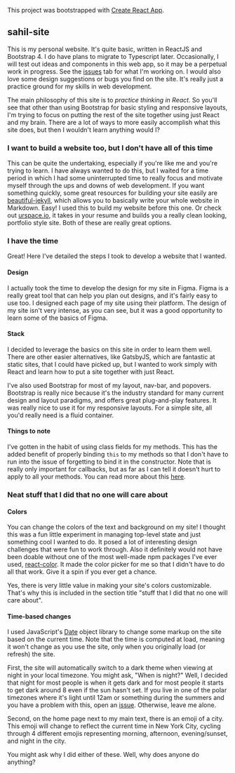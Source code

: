 This project was bootstrapped with [Create React App](https://github.com/facebook/create-react-app).

## sahil-site

This is my personal website. It's quite basic, written in ReactJS and Bootstrap 4. I do have plans to migrate to Typescript later. 
Occasionally, I will test out ideas and components in this web app, so it may be a perpetual work in progress. See the [issues](https://github.com/sahilparikh98/sahil-site/issues) tab for what I'm working on.
I would also love some design suggestions or bugs you find on the site. It's really just a practice ground for my skills in web development.

The main philosophy of this site is to *practice thinking in React*. So you'll see that other than using Bootstrap for basic styling and responsive layouts, I'm trying to focus on putting the rest of the site together using just React and my brain. There are a lot of ways to more easily accomplish what this site does, but then I wouldn't learn anything would I?

### I want to build a website too, but I don't have all of this time

This can be quite the undertaking, especially if you're like me and you're trying to learn. I have always wanted to do this, but I waited for a time period in which I had some uninterrupted time to really focus and motivate myself through the ups and downs of web development. If you want something quickly, some great resources for building your site easily are [beautiful-jekyll](https://github.com/daattali/beautiful-jekyll), which allows you to basically write your whole website in Markdown. Easy! I used this to build my website before this one. Or check out [urspace.io](https://urspace.io), it takes in your resume and builds you a really clean looking, portfolio style site. Both of these are really great options.

### I have the time

Great! Here I've detailed the steps I took to develop a website that I wanted.

#### Design

I actually took the time to develop the design for my site in Figma. Figma is a really great tool that can help you plan out designs, and it's fairly easy to use too. I designed each page of my site using their platform. The design of my site isn't very intense, as you can see, but it was a good opportunity to learn some of the basics of Figma.

#### Stack

I decided to leverage the basics on this site in order to learn them well. There are other easier alternatives, like GatsbyJS, which are fantastic at static sites, that I could have picked up, but I wanted to work simply with React and learn how to put a site together with just React.    

I've also used Bootstrap for most of my layout, nav-bar, and popovers. Bootstrap is really nice because it's the industry standard for many current design and layout paradigms, and offers great plug-and-play features. It was really nice to use it for my responsive layouts. For a simple site, all you'd really need is a fluid container. 

#### Things to note

I've gotten in the habit of using class fields for my methods. This has the added benefit of properly binding `this` to my methods so that I don't have to run into the issue of forgetting to bind it in the constructor. Note that is really only important for callbacks, but as far as I can tell it doesn't hurt to apply to all your methods. You can read more about this [here](https://reactjs.org/docs/handling-events.html).

### Neat stuff that I did that no one will care about

#### Colors

You can change the colors of the text and background on my site! I thought this was a fun little experiment in managing top-level state and just something cool I wanted to do. It posed a lot of interesting design challenges that were fun to work through. Also it definitely would not have been doable without one of the most well-made npm packages I've ever used, [react-color](https://casesandberg.github.io/react-color/). It made the color picker for me so that I didn't have to do all that work. Give it a spin if you ever get a chance. 

Yes, there is very little value in making your site's colors customizable. That's why this is included in the section title "stuff that I did that no one will care about".

#### Time-based changes

I used JavaScript's [Date](https://developer.mozilla.org/en-US/docs/Web/JavaScript/Reference/Global_Objects/Date) object library to change some markup on the site based on the current time. Note that the time is computed at load, meaning it won't change as you use the site, only when you originally load (or refresh) the site.

First, the site will automatically switch to a dark theme when viewing at night in your local timezone. You might ask, "When is night?" Well, I decided that night for most people is when it gets dark and for most people it starts to get dark around 8 even if the sun hasn't set. If you live in one of the polar timezones where it's light until 12am or something during the summers and you have a problem with this, open an [issue](https://github.com/sahilparikh98/sahil-site/issues/new). Otherwise, leave me alone.  

Second, on the home page next to my main text, there is an emoji of a city. This emoji will change to reflect the current time in New York City, cycling through 4 different emojis representing morning, afternoon, evening/sunset, and night in the city. 

You might ask why I did either of these. Well, why does anyone do anything?
